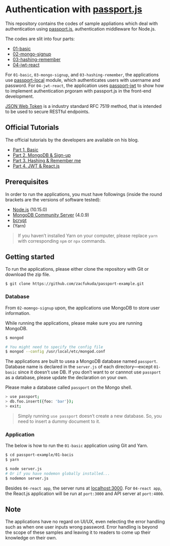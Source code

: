 # Authentication with [passport.js](http://www.passportjs.org/)

This repository contains the codes of sample appliations which deal with authentication using [passport.js](http://www.passportjs.org/), authentication middleware for Node.js.

The codes are slit into four parts:

- [01-basic](https://github.com/zacfukuda/passport-example/tree/master/01-basic)
- [02-mongo-signup](https://github.com/zacfukuda/passport-example/tree/master/02-mongo-signup)
- [03-hashing-remember](https://github.com/zacfukuda/passport-example/tree/master/03-hashing-remember)
- [04-jwt-react](https://github.com/zacfukuda/passport-example/tree/master/04-jwt-react)

For `01-basic`, `03-mongo-signup`, and `03-hashing-remember`, the applications use [passport-local](https://github.com/jaredhanson/passport-local) module, which authenticates users with username and password. For `04-jwt-react`, the application uses [passport-jwt](https://www.npmjs.com/package/passport-jwt) to show how to implement authentication prgoram with passport.js in the front-end development.

[JSON Web Token](https://jwt.io/) is a industry standard RFC 7519 method, that is intended to be used to secure RESTful endpoints.

## Official Tutorials

The official tutorials by the developers are available on his blog.

- [Part 1. Basic](https://www.mokuji.me/article/passport-basic)
- [Part 2. MongoDB & Sign-up](https://www.mokuji.me/article/passport-mongo-signup)
- [Part 3. Hashing & Remember me](https://www.mokuji.me/article/passport-hashing-remember)
- [Part 4. JWT & React.js](https://www.mokuji.me/article/passport-jwt-react)

## Prerequisites

In order to run the applications, you must have followings (inside the round brackets are the versions of software tested):

- [Node.js](https://nodejs.org/en/) (10.15.0)
- [MongoDB Community Server](https://docs.mongodb.com/manual/administration/install-community/) (4.0.9)
- [bcrypt](https://www.npmjs.com/package/bcrypt)
- (Yarn)

> If you haven’t installed Yarn on your computer, please replace `yarn` with corresponding `npm` or `npx` commands.

## Getting started


To run the applications, please either clone the repository with Git or download the zip file.

```
$ git clone https://github.com/zacfukuda/passport-example.git
```

### Database

From `02-momngo-signup` upon, the applications use MongoDB to store user information.

While running the applications, please make sure you are running MongoDB.

```bash
$ mongod

# You might need to specify the config file
$ mongod --config /usr/local/etc/mongod.conf
```

The applications are built to usea a MongoDB database named `passport`. Database name is declared in the `server.js` of each directory—except `01-basic` since it doesn’t use DB. If you don’t want to or cannnot use `passport` as a database, please update the declaration on your own.

Please make a database called `passport` on the Mongo shell.

``` bash
> use passport;
> db.foo.insert({foo: 'bar'});
> exit;
```

> Simply running `use passport` doesn’t create a new database. So, you need to insert a dummy document to it.

### Application

The below is how to run the `01-basic` application using Git and Yarn.

``` bash
$ cd passport-example/01-bacis
$ yarn

$ node server.js
# Or if you have nodemon globally installed...
$ nodemon server.js
```

Besides `04-react app`, the server runs at [localhost:3000](http://localhost:3000). For `04-react app`, the React.js application will be run at `port:3000` and API server at `port:4000`.

## Note

The applications have no regard on UI/UX, even nelecting the error handling such as when one user inputs wrong password. Error handling is beyond the scope of these samples and leaving it to readers to come up their knowledge on their own.